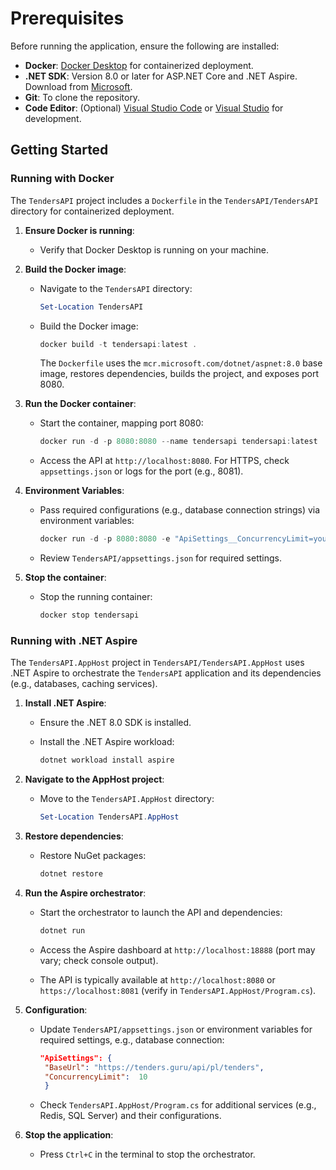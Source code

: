 # Prerequisites

Before running the application, ensure the following are installed:

- **Docker**: [Docker Desktop](https://www.docker.com/products/docker-desktop/) for containerized deployment.
- **.NET SDK**: Version 8.0 or later for ASP.NET Core and .NET Aspire. Download from [Microsoft](https://dotnet.microsoft.com/download).
- **Git**: To clone the repository.
- **Code Editor**: (Optional) [Visual Studio Code](https://code.visualstudio.com/) or [Visual Studio](https://visualstudio.microsoft.com/) for development.

## Getting Started

### Running with Docker

The `TendersAPI` project includes a `Dockerfile` in the `TendersAPI/TendersAPI` directory for containerized deployment.

1. **Ensure Docker is running**:
   - Verify that Docker Desktop is running on your machine.

2. **Build the Docker image**:
   - Navigate to the `TendersAPI` directory:

     ```powershell
     Set-Location TendersAPI
     ```

   - Build the Docker image:

     ```powershell
     docker build -t tendersapi:latest .
     ```

     The `Dockerfile` uses the `mcr.microsoft.com/dotnet/aspnet:8.0` base image, restores dependencies, builds the project, and exposes port 8080.

3. **Run the Docker container**:
   - Start the container, mapping port 8080:

     ```powershell
     docker run -d -p 8080:8080 --name tendersapi tendersapi:latest
     ```

   - Access the API at `http://localhost:8080`. For HTTPS, check `appsettings.json` or logs for the port (e.g., 8081).

4. **Environment Variables**:
   - Pass required configurations (e.g., database connection strings) via environment variables:

     ```powershell
     docker run -d -p 8080:8080 -e "ApiSettings__ConcurrencyLimit=yourlimit" -e "ApiSettings__BaseUrl=tendersapibaseurl" --name tendersapi tendersapi:latest
     ```

   - Review `TendersAPI/appsettings.json` for required settings.

5. **Stop the container**:
   - Stop the running container:

     ```powershell
     docker stop tendersapi
     ```

### Running with .NET Aspire

The `TendersAPI.AppHost` project in `TendersAPI/TendersAPI.AppHost` uses .NET Aspire to orchestrate the `TendersAPI` application and its dependencies (e.g., databases, caching services).

1. **Install .NET Aspire**:
   - Ensure the .NET 8.0 SDK is installed.
   - Install the .NET Aspire workload:

     ```powershell
     dotnet workload install aspire
     ```

2. **Navigate to the AppHost project**:
   - Move to the `TendersAPI.AppHost` directory:

     ```powershell
     Set-Location TendersAPI.AppHost
     ```

3. **Restore dependencies**:
   - Restore NuGet packages:

     ```powershell
     dotnet restore
     ```

4. **Run the Aspire orchestrator**:
   - Start the orchestrator to launch the API and dependencies:

     ```powershell
     dotnet run
     ```

   - Access the Aspire dashboard at `http://localhost:18888` (port may vary; check console output).
   - The API is typically available at `http://localhost:8080` or `https://localhost:8081` (verify in `TendersAPI.AppHost/Program.cs`).

5. **Configuration**:
   - Update `TendersAPI/appsettings.json` or environment variables for required settings, e.g., database connection:

     ```json
     "ApiSettings": {
      "BaseUrl": "https://tenders.guru/api/pl/tenders",
      "ConcurrencyLimit":  10
      }
     ```

   - Check `TendersAPI.AppHost/Program.cs` for additional services (e.g., Redis, SQL Server) and their configurations.

6. **Stop the application**:
   - Press `Ctrl+C` in the terminal to stop the orchestrator.
